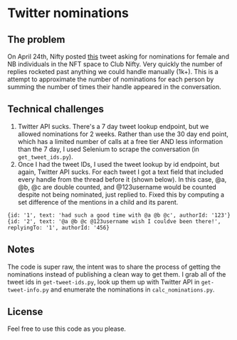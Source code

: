 # Twitter nominations

## The problem
On April 24th, Nifty posted [this](https://twitter.com/NiftyWhaleNFT/status/1386066503255138312) tweet asking for nominations for female and NB individuals in the NFT space to Club Nifty. Very quickly the number of replies rocketed past anything we could handle manually (1k+). This is a attempt to approximate the number of nominations for each person by summing the number of times their handle appeared in the conversation.

## Technical challenges
1. Twitter API sucks. There's a 7 day tweet lookup endpoint, but we allowed nominations for 2 weeks. Rather than use the 30 day end point, which has a limited number of calls at a free tier AND less information than the 7 day, I used Selenium to scrape the conversation (in `get_tweet_ids.py`).
2. Once I had the tweet IDs, I used the tweet lookup by id endpoint, but again, Twitter API sucks. For each tweet I got a text field that included every handle from the thread before it (shown below). In this case, @a, @b, @c are double counted, and @123username would be counted despite not being nominated, just replied to. Fixed this by computing a set difference of the mentions in a child and its parent.
```
{id: '1', text: 'had such a good time with @a @b @c', authorId: '123'}
{id: '2', text: '@a @b @c @123username wish I couldve been there!', replyingTo: '1', authorId: '456}
```

## Notes
The code is super raw, the intent was to share the process of getting the nominations instead of publishing a clean way to get them. I grab all of the tweet ids in `get-tweet-ids.py`, look up them up with Twitter API in `get-tweet-info.py` and enumerate the nominations in `calc_nominations.py`.

## License
Feel free to use this code as you please.
